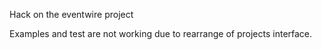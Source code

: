 Hack on the eventwire project

Examples and test are not working due to rearrange of projects interface.